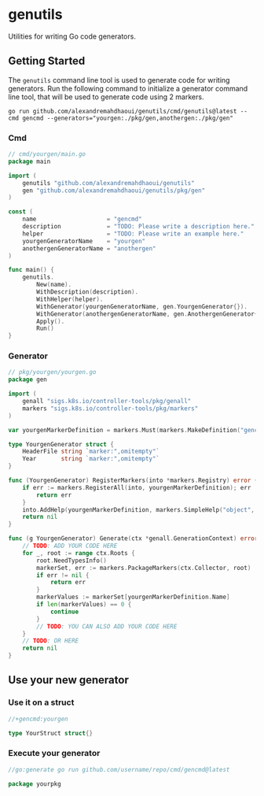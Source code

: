 # genutils

Utilities for writing Go code generators.

## Getting Started

The `genutils` command line tool is used to generate code for writing generators.
Run the following command to initialize a generator command line tool, that will be used to generate code using 2
markers.

```shell
go run github.com/alexandremahdhaoui/genutils/cmd/genutils@latest --cmd gencmd --generators="yourgen:./pkg/gen,anothergen:./pkg/gen"
```

### Cmd

```go
// cmd/yourgen/main.go
package main

import (
	genutils "github.com/alexandremahdhaoui/genutils"
	gen "github.com/alexandremahdhaoui/genutils/pkg/gen"
)

const (
	name                    = "gencmd"
	description             = "TODO: Please write a description here."
	helper                  = "TODO: Please write an example here."
	yourgenGeneratorName    = "yourgen"
	anothergenGeneratorName = "anothergen"
)

func main() {
	genutils.
		New(name).
		WithDescription(description).
		WithHelper(helper).
		WithGenerator(yourgenGeneratorName, gen.YourgenGenerator{}).
		WithGenerator(anothergenGeneratorName, gen.AnothergenGenerator{}).
		Apply().
		Run()
}
```

### Generator

```go
// pkg/yourgen/yourgen.go
package gen

import (
	genall "sigs.k8s.io/controller-tools/pkg/genall"
	markers "sigs.k8s.io/controller-tools/pkg/markers"
)

var yourgenMarkerDefinition = markers.Must(markers.MakeDefinition("gencmd:yourgen", markers.DescribesType, YourgenGenerator{}))

type YourgenGenerator struct {
	HeaderFile string `marker:",omitempty"`
	Year       string `marker:",omitempty"`
}

func (YourgenGenerator) RegisterMarkers(into *markers.Registry) error {
	if err := markers.RegisterAll(into, yourgenMarkerDefinition); err != nil {
		return err
	}
	into.AddHelp(yourgenMarkerDefinition, markers.SimpleHelp("object", ""))
	return nil
}

func (g YourgenGenerator) Generate(ctx *genall.GenerationContext) error {
	// TODO: ADD YOUR CODE HERE
	for _, root := range ctx.Roots {
		root.NeedTypesInfo()
		markerSet, err := markers.PackageMarkers(ctx.Collector, root)
		if err != nil {
			return err
		}
		markerValues := markerSet[yourgenMarkerDefinition.Name]
		if len(markerValues) == 0 {
			continue
		}
		// TODO: YOU CAN ALSO ADD YOUR CODE HERE
	}
	// TODO: OR HERE
	return nil
}
```

## Use your new generator

### Use it on a struct

```go
//+gencmd:yourgen

type YourStruct struct{}
```

### Execute your generator

```go
//go:generate go run github.com/username/repo/cmd/gencmd@latest

package yourpkg
```
